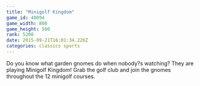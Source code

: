 ```yaml
---
title: "Minigolf Kingdom"
game_id: 40094
game_width: 800
game_height: 500
rank: 5200
date: 2015-09-21T16:01:34.226Z
categories: classics sports
---
```

Do you know what garden gnomes do when nobody?s watching?
They are playing Minigolf Kingdom!
Grab the golf club and join the gnomes throughout the 12 minigolf courses.